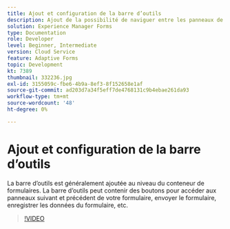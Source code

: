 ```yaml
---
title: Ajout et configuration de la barre d’outils
description: Ajout de la possibilité de naviguer entre les panneaux de formulaire.
solution: Experience Manager Forms
type: Documentation
role: Developer
level: Beginner, Intermediate
version: Cloud Service
feature: Adaptive Forms
topic: Development
kt: 7389
thumbnail: 332236.jpg
exl-id: 3155059c-fbe6-4b9a-8ef3-8f152658e1af
source-git-commit: ad203d7a34f5eff7de4768131c9b4ebae261da93
workflow-type: tm+mt
source-wordcount: '48'
ht-degree: 0%

---
```


# Ajout et configuration de la barre d’outils

La barre d’outils est généralement ajoutée au niveau du conteneur de formulaires. La barre d’outils peut contenir des boutons pour accéder aux panneaux suivant et précédent de votre formulaire, envoyer le formulaire, enregistrer les données du formulaire, etc.

>[!VIDEO](https://video.tv.adobe.com/v/332236?quality=12&learn=on)

